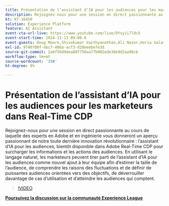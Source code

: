 ```yaml
---
title: Présentation de l’assistant d’IA pour les audiences pour les marketeurs dans Real-Time CDP
description: Rejoignez-nous pour une session en direct passionnante au cours de laquelle des experts en Adobe et en ingénierie vous donneront un aperçu passionnant de notre toute dernière innovation révolutionnaire - l’assistant d’IA pour les audiences, bientôt disponible dans Adobe Real-Time CDP pour surcharger les informations et les actions des audiences.
kt: KT-16450
solution: Experience Platform
feature: AI Assistant
event-cta-url-live: https://www.youtube.com/live/DYsyii7ldck
event-start-time: 2024-11-13 09:00-8
event-guests: Doug Moore,Shivakumar Vaithyanathan,Ali Nazer,Horia Galatanu
exl-id: 9740700f-ebc7-488a-acf3-d28eeebefe3d
source-git-commit: 2abf56d9dea80f750aa77b002ede38e9d2aa96cb
workflow-type: tm+mt
source-wordcount: '150'
ht-degree: 0%

---
```


# Présentation de l’assistant d’IA pour les audiences pour les marketeurs dans Real-Time CDP

Rejoignez-nous pour une session en direct passionnante au cours de laquelle des experts en Adobe et en ingénierie vous donneront un aperçu passionnant de notre toute dernière innovation révolutionnaire : l’assistant d’IA pour les audiences, bientôt disponible dans Adobe Real-Time CDP pour surcharger les informations et les actions des audiences. En utilisant le langage naturel, les marketeurs peuvent tirer parti de l’assistant d’IA pour les audiences comme nouvel ajout à leur équipe afin d’estimer la taille de l’audience, de comprendre les raisons des fluctuations et de définir de puissantes audiences orientées vers des objectifs, de déverrouiller davantage de cas d’utilisation et d’atteindre les audiences qui comptent.

>[!VIDEO](https://video.tv.adobe.com/v/3438012/?quality=12&learn=on)

[**Poursuivez la discussion sur la communauté Experience League**](https://experienceleaguecommunities.adobe.com/t5/real-time-customer-data-platform/adobe-experience-league-live-introducing-ai-assistant-for/td-p/716720?profile.language=fr)
